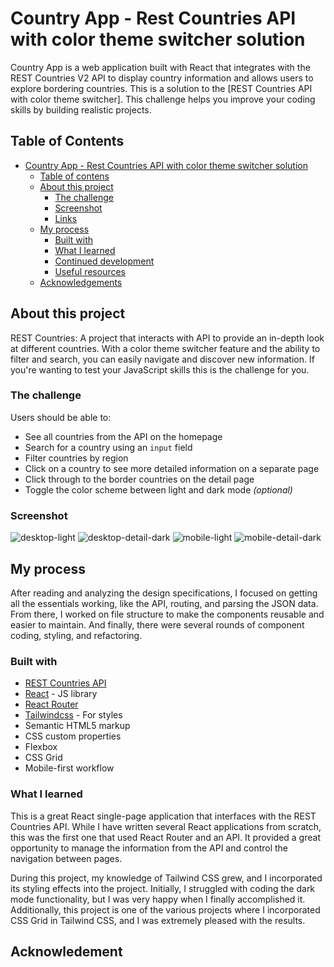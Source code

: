 # Country App - Rest Countries API with color theme switcher solution
Country App is a web application built with React that integrates with the REST Countries V2 API to display country information and allows users to explore bordering countries. This is a solution to the [REST Countries API with color theme switcher]. This challenge helps you improve your coding skills by building realistic projects. 


## Table of Contents

- [Country App - Rest Countries API with color theme switcher solution](#country-app---rest-countries-api-with-color-theme-switcher-solution)
    - [Table of contens](#table-of-contents)
    - [About this project](#about-this-project)
        - [The challenge](#the-challenge)
        - [Screenshot](#screenshot)
        - [Links](#links)
    - [My process](#my-process)
        - [Built with](#built-with)
        - [What I learned](#what-i-learned)
        - [Continued development](#continued-development)
        - [Useful resources](#useful-resources)
  - [Acknowledgements](#acknowledgement)

## About this project

REST Countries: A project that interacts with API to provide an in-depth look at different countries. With a color theme switcher feature and the ability to filter and search, you can easily navigate and discover new information. If you're wanting to test your JavaScript skills this is the challenge for you.


### The challenge

Users should be able to:

- See all countries from the API on the homepage
- Search for a country using an `input` field
- Filter countries by region
- Click on a country to see more detailed information on a separate page
- Click through to the border countries on the detail page
- Toggle the color scheme between light and dark mode *(optional)*

### Screenshot
![desktop-light](https://github.com/iamernesto14/RestCountry-App/assets/44618031/72d6e984-f378-4d84-a45a-9cec743d3291)
![desktop-detail-dark](https://github.com/iamernesto14/RestCountry-App/assets/44618031/002a8af5-9ce5-4a48-ac47-182860200048)
![mobile-light](https://github.com/iamernesto14/RestCountry-App/assets/44618031/b664e14f-db54-4420-b87e-1c8e6d4946cf)
![mobile-detail-dark](https://github.com/iamernesto14/RestCountry-App/assets/44618031/da3ad034-6bc4-4709-b517-8211f7ea525f)


## My process

After reading and analyzing the design specifications, I focused on getting all the essentials working, like the API, routing, and parsing the JSON data. From there, I worked on file structure to make the components reusable and easier to maintain.  And finally, there were several rounds of component coding, styling, and refactoring.

### Built with

- [REST Countries API](https://restcountries.com/v3.1/all)
- [React](https://reactjs.org/) - JS library
- [React Router](https://reactrouter.com/core/guides/quick-start)
- [Tailwindcss](https://tailwindcss.com/) - For styles
- Semantic HTML5 markup
- CSS custom properties
- Flexbox
- CSS Grid
- Mobile-first workflow

### What I learned

This is a great React single-page application that interfaces with the REST Countries API. While I have written several React applications from scratch, this was the first one that used React Router and an API. It provided a great opportunity to manage the information from the API and control the navigation between pages.

During this project, my knowledge of Tailwind CSS grew, and I incorporated its styling effects into the project. Initially, I struggled with coding the dark mode functionality, but I was very happy when I finally accomplished it. Additionally, this project is one of the various projects where I incorporated CSS Grid in Tailwind CSS, and I was extremely pleased with the results.


## Acknowledement

<!-- ## Features

- Fetches country data from the REST Countries V2 API
- Displays a list of countries with their names
- Allows users to click on a country to view detailed information including capital, population, and bordering countries.
- Enables users to click on a bordering country to view its details -->

